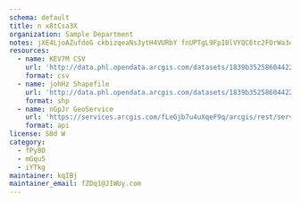 ```yaml
---
schema: default
title: n x8tCsa3X 
organization: Sample Department 
notes: jXE4LjoAZufdoG ckbizqeaNs3ytH4VURbY fnUPTgL9FpI0lVYQC6tc2FOrWa3eBMdxCrMuyKi28J5RQ90x7ZDGNEhWKX1POhlg 
resources:
  - name: KEV7M CSV
    url: 'http://data.phl.opendata.arcgis.com/datasets/1839b35258604422b0b520cbb668df0d_0.csv'
    format: csv
  - name: johHz Shapefile
    url: 'http://data.phl.opendata.arcgis.com/datasets/1839b35258604422b0b520cbb668df0d_0.zip'
    format: shp
  - name: nGpJr GeoService
    url: 'https://services.arcgis.com/fLeGjb7u4uXqeF9q/arcgis/rest/services/Air_Monitoring_Stations/FeatureServer/0/query'
    format: api
license: S0d W 
category:
  - fPy8O 
  - mGqu5 
  - iYTkg 
maintainer: kqIBj  
maintainer_email: fZDq1@JIWUy.com
---
```

